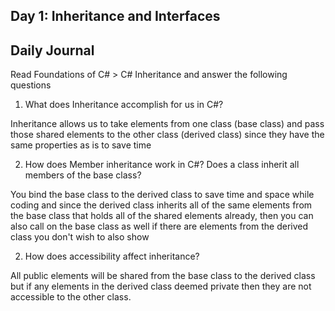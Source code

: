 ## Day 1: Inheritance and Interfaces

## Daily Journal
Read Foundations of C# > C# Inheritance and answer the following questions
1. What does Inheritance accomplish for us in C#?

Inheritance allows us to take elements from one class (base class) and pass those shared elements to the other class (derived class) since they have the same properties as is to save time 

2. How does Member inheritance work in C#? Does a class inherit all members of the base class?

You bind the base class to the derived class to save time and space while coding and since the derived class inherits all of the same elements from the base class that holds all of the shared elements already, then you can also call on the base class as well if there are elements from the derived class you don't wish to also show

2. How does accessibility affect inheritance?

All public elements will be shared from the base class to the derived class but if any elements in the derived class deemed private then they are not accessible to the other class.